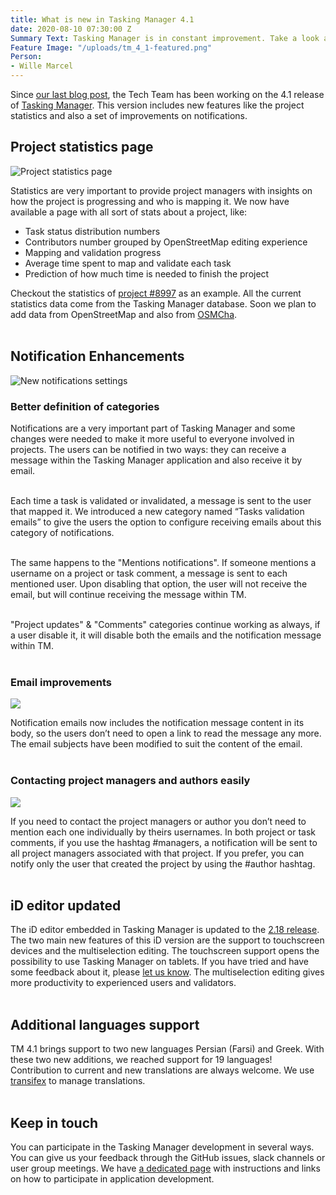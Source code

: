 ```yaml
---
title: What is new in Tasking Manager 4.1
date: 2020-08-10 07:30:00 Z
Summary Text: Tasking Manager is in constant improvement. Take a look at the new features available in the 4.1 version.
Feature Image: "/uploads/tm_4_1-featured.png"
Person:
- Wille Marcel
---
```


Since [our last blog post](/tech-blog/tm4-updates), the Tech Team has been working on the 4.1 release of [Tasking Manager](https://tasks.hotosm.org). This version includes new features like the project statistics and also a set of improvements on notifications.

## ​​Project statistics page

![Project statistics page](/uploads/tm_4_1-project-stats.png)

Statistics are very important to provide project managers with insights on how the project is progressing and who is mapping it. We now have available a page with all sort of stats about a project, like:

- Task status distribution numbers
- Contributors number grouped by OpenStreetMap editing experience
- Mapping and validation progress
- Average time spent to map and validate each task
- Prediction of how much time is needed to finish the project

Checkout the statistics of [project #8997](https://tasks.hotosm.org/projects/8997/stats) as an example. All the current statistics data come from the Tasking Manager database. Soon we plan to add data from OpenStreetMap and also from [OSMCha](https://osmcha.org/).<br><br>

## Notification Enhancements

![New notifications settings](/uploads/tm_4_1-notifications.png)

### Better definition of categories
Notifications are a very important part of Tasking Manager and some changes were needed to make it more useful to everyone involved in projects. The users can be notified in two ways: they can receive a message within the Tasking Manager application and also receive it by email.<br><br>

Each time a task is validated or invalidated, a message is sent to the user that mapped it. We introduced a new category named “Tasks validation emails” to give the users the option to configure receiving emails about this category of notifications.<br><br>

The same happens to the "Mentions notifications". If someone mentions a username on a project or task comment, a message is sent to each mentioned user. Upon disabling that option, the user will not receive the email, but will continue receiving the message within TM.<br><br>

"Project updates" & "Comments" categories continue working as always, if a user disable it, it will disable both the emails and the notification message within TM.<br><br>

### Email improvements

![](/uploads/tm_4_1-email-content.png)

Notification emails now includes the notification message content in its body, so the users don’t need to open a link to read the message any more. The email subjects have been modified to suit the content of the email.<br><br>

### Contacting project managers and authors easily

![](/uploads/tm_4_1-comments-hashtags.png)

If you need to contact the project managers or author you don’t need to mention each one individually by theirs usernames. In both project or task comments, if you use the hashtag #managers, a notification will be sent to all project managers associated with that project. If you prefer, you can notify only the user that created the project by using the #author hashtag.<br><br>

## iD editor updated

The iD editor embedded in Tasking Manager is updated to the [2.18 release](https://github.com/openstreetmap/iD/blob/release/CHANGELOG.md#2180). The two main new features of this iD version are the support to touchscreen devices and the multiselection editing. The touchscreen support opens the possibility to use Tasking Manager on tablets. If you have tried and have some feedback about it, please [let us know](https://github.com/hotosm/tasking-manager/issues/new). The multiselection editing gives more productivity to experienced users and validators.<br><br>

## Additional languages support

TM 4.1 brings support to two new languages Persian (Farsi) and Greek. With these two new additions, we reached support for 19 languages! Contribution to current and new translations are always welcome. We use [transifex](https://www.transifex.com/hotosm/tasking-manager/) to manage translations.<br><br>

## Keep in touch

You can participate in the Tasking Manager development in several ways. You can give us your feedback through the GitHub issues, slack channels or user group meetings. We have [a dedicated page](https://github.com/hotosm/tasking-manager/blob/develop/docs/working-groups.md) with instructions and links on how to participate in application development.<br><br>
